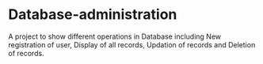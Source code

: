 # Database-administration
A project to show different operations in Database including New registration of user, Display of all records, Updation of records and Deletion of records.
